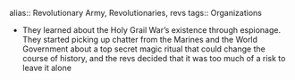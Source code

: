 alias:: Revolutionary Army, Revolutionaries, revs
tags:: Organizations

- They learned about the Holy Grail War’s existence through espionage. They started picking up chatter from the Marines and the World Government about a top secret magic ritual that could change the course of history, and the revs decided that it was too much of a risk to leave it alone